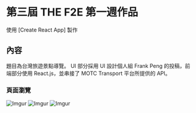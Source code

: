 # 第三屆 THE F2E 第一週作品

使用 [Create React App] 製作

## 內容

題目為台灣旅遊景點導覽。
UI 部分採用 UI 設計個人組 Frank Peng 的投稿，前端部分使用 React.js，並串接了 MOTC Transport 平台所提供的 API。

### 頁面瀏覽

![Imgur](https://i.imgur.com/HOg5zWm.png)
![Imgur](https://i.imgur.com/jXEIn5R.png)
![Imgur](https://i.imgur.com/ycPcft5.png)
